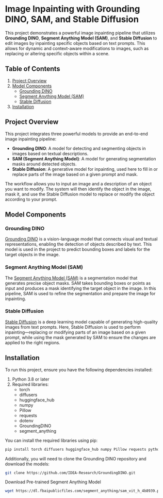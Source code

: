 # Image Inpainting with Grounding DINO, SAM, and Stable Diffusion

This project demonstrates a powerful image inpainting pipeline that utilizes **Grounding DINO**, **Segment Anything Model (SAM)**, and **Stable Diffusion** to edit images by inpainting specific objects based on text prompts. This allows for dynamic and context-aware modifications to images, such as replacing or altering specific objects within a scene.

## Table of Contents
1. [Project Overview](#project-overview)
2. [Model Components](#model-components)
   - [Grounding DINO](#grounding-dino)
   - [Segment Anything Model (SAM)](#segment-anything-model-sam)
   - [Stable Diffusion](#stable-diffusion)
3. [Installation](#installation)


## Project Overview

This project integrates three powerful models to provide an end-to-end image inpainting pipeline:
- **Grounding DINO**: A model for detecting and segmenting objects in images based on textual descriptions.
- **SAM (Segment Anything Model)**: A model for generating segmentation masks around detected objects.
- **Stable Diffusion**: A generative model for inpainting, used here to fill in or replace parts of the image based on a given prompt and mask.

The workflow allows you to input an image and a description of an object you want to modify. The system will then identify the object in the image, mask it, and use the Stable Diffusion model to replace or modify the object according to your prompt.

## Model Components

### Grounding DINO

[Grounding DINO](https://github.com/IDEA-Research/GroundingDINO) is a vision-language model that connects visual and textual representations, enabling the detection of objects described by text. This model is used in the project to predict bounding boxes and labels for the target objects in the image.

### Segment Anything Model (SAM)

The [Segment Anything Model (SAM)](https://github.com/facebookresearch/segment-anything) is a segmentation model that generates precise object masks. SAM takes bounding boxes or points as input and produces a mask identifying the target object in the image. In this pipeline, SAM is used to refine the segmentation and prepare the image for inpainting.

### Stable Diffusion

[Stable Diffusion](https://github.com/CompVis/stable-diffusion) is a deep learning model capable of generating high-quality images from text prompts. Here, Stable Diffusion is used to perform inpainting—replacing or modifying parts of an image based on a given prompt, while using the mask generated by SAM to ensure the changes are applied to the right regions.

## Installation

To run this project, ensure you have the following dependencies installed:

1. Python 3.8 or later
2. Required libraries:
   - torch
   - diffusers
   - huggingface_hub
   - numpy
   - Pillow
   - requests
   - dotenv
   - GroundingDINO
   - segment_anything

You can install the required libraries using pip:

```bash
pip install torch diffusers huggingface_hub numpy Pillow requests python-dotenv
```

Additionally, you will need to clone the Grounding DINO repository and download the models:
```bash
git clone https://github.com/IDEA-Research/GroundingDINO.git
```

Download Pre-trained Segment Anything Model
```bash
wget https://dl.fbaipublicfiles.com/segment_anything/sam_vit_h_4b8939.pth
```
